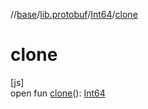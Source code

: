 //[base](../../../index.md)/[lib.protobuf](../index.md)/[Int64](index.md)/[clone](clone.md)

# clone

[js]\
open fun [clone](clone.md)(): [Int64](index.md)
